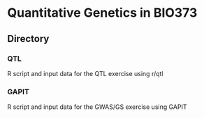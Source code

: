 # Quantitative Genetics in BIO373

## Directory  
### QTL
R script and input data for the QTL exercise using r/qtl  

### GAPIT
R script and input data for the GWAS/GS exercise using GAPIT  
